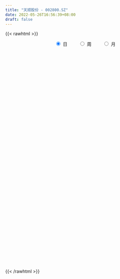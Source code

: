 ```yaml
---
title: "天顺股份 - 002800.SZ"
date: 2022-05-26T16:56:39+08:00
draft: false
---
```

{{< rawhtml >}}
    <div style="text-align: center">
        <label style="padding: 1rem;"><input style="margin-right: .5rem" type="radio" name="period" value="D" checked onclick="period_change(this)">日</label>
        <label style="padding: 1rem;"><input style="margin-right: .5rem" type="radio" name="period" value="W" onclick="period_change(this)">周</label>
        <label style="padding: 1rem;"><input style="margin-right: .5rem" type="radio" name="period" value="M" onclick="period_change(this)">月</label>
    </div>
    <div id="chart" style="height: 700px;"></div> 
    <script type="text/javascript">
        const D_v = [6903.0,2720.0,6524.68,6980.0,6245.68,10566.2,10002.68,11815.8,8031.68,11347.2,5948.26,7460.6,6496.63,7019.4,4958.08,3995.2,5555.08,6362.68,5416.0,8722.8,8580.61,5807.87,4839.8,6988.27,7536.07,7309.08,6003.2,5403.4,13673.16,5787.2,6070.6,4791.8,4452.0,4760.4,5737.0,9025.42,4813.01,6646.8,4602.0,8552.28,6511.0,6857.33,9606.6,5778.6,5507.6,5320.2,5312.47,4217.6,4657.8,7196.2,8411.88,9886.4,5333.93,3892.8,9113.58,5682.5,4082.8,4426.8,4567.2,9764.13,11657.0,8057.77,6374.2,5480.0,9331.8,8858.6,17336.53,9660.33,5882.4,8135.93,10250.8,16182.4,12512.0,10762.4,11292.0,9064.0,12582.8,9122.0,9542.6,11333.4,10152.2,12690.6,9568.17,13126.66,10083.0,8380.85,6972.0,21376.65,12192.0,5936.4,7196.4,9361.4,11065.6,6837.04,8724.64,6604.6,13496.2,7533.0,6391.6,10029.8,6165.6,27542.84,14312.4,34787.6,73570.54,27753.58,24955.8,26003.2,23351.4,24268.6,13356.46,11741.4,14269.6,14596.8,9994.4,10569.2,8904.18,9142.4,12284.14,15944.4,18215.4,17273.6,18525.2,14230.21,11587.8,11640.2,16878.8,9448.8,8768.0,12696.2,10590.8,10363.2,10391.0,11551.88,22363.88,13309.0,10404.0,11169.6,11270.2,9649.0,9806.0,11824.2,14787.8,74551.14,84513.14,73505.6,39049.8,39377.86,26523.6,20181.8,30973.0,24213.0,26087.88,17950.4,24678.0,20841.8,12187.2,20532.2,16468.4,12906.48,17060.85,12231.8,22046.58,20803.8,15707.98,19297.56,13783.43,17487.6,16368.38,21289.2,9992.0,9683.6,12779.6,10144.06,10506.8,8848.4,9836.6,9213.26,12800.2,8111.38,9863.8,11269.46,12993.02,13880.6,11141.2,12080.6,10767.0,13092.4,12249.8,19761.0,53617.66,17634.06,88290.58,53708.43,10066.96,17598.92,148054.95,118273.56,308860.56,284522.76,290294.74,28403.0,18448.0,255601.15,234821.13,155701.24,145690.03,197086.1,127317.78,104254.55,122404.57,82085.28,74927.38,94765.16,81020.78,111877.69,80767.6,95745.6,91122.11,40759.2,213792.67,204798.67,189842.67,114073.7,106588.55,90608.9,139825.98,92015.6,79869.8,67492.0,63035.6,56980.0,82150.04,81995.33,61708.47,87744.13,85882.03,79972.17,84542.29,58446.23,35718.33,29797.0,40248.2,40198.6,30431.2,102157.45,156328.65,97598.45,109967.05,75622.2]
const D_histogram = [0.0,0.0036312251,0.0193272649,0.0321840749,0.0479576281,0.0578201956,0.0542478222,0.0530396836,0.0412325982,0.0079910284,-0.0044138875,-0.0024602695,-0.0184072239,-0.021083455,-0.0286552175,-0.0330895791,-0.032058721,-0.0333269298,-0.0384464153,-0.0430711009,-0.0578940568,-0.0686274454,-0.0773548479,-0.0644076492,-0.0518088552,-0.0284836218,-0.0104420942,-0.0004633179,0.0179797202,0.0196603706,0.0100635921,-0.0010161053,-0.0156330188,-0.0220924676,-0.0090101213,0.0124644979,0.0246433778,0.0245576743,0.0243914081,0.0324240659,0.0368043681,0.0315619941,0.0077276582,-0.010573521,-0.0244231475,-0.035339118,-0.0354672553,-0.0357661765,-0.0418185433,-0.0510644702,-0.0546910428,-0.0780932856,-0.0844059887,-0.0769312922,-0.055287825,-0.0302394574,-0.0157882987,-0.0087008341,-0.0091332025,0.0285224601,0.036957851,0.0431447028,0.0487759067,0.0466325309,0.0606821027,0.0508211066,0.0659414793,0.0587625163,0.0544417556,0.0654165878,0.0775958652,0.0954583407,0.1048799824,0.1018963661,0.0846797715,0.0688243915,0.070450911,0.0604527272,0.0492983317,0.0532078555,0.0445349311,0.0468358394,0.0430240349,0.0322917779,0.0323889811,0.0117533681,0.0040666812,0.0048898103,-0.0158109863,-0.0342032934,-0.0341521567,-0.062670996,-0.1100118047,-0.1294031915,-0.1529393167,-0.1398384797,-0.0964842322,-0.0553658265,-0.0438433501,-0.0207426496,-0.0004831157,0.0201255761,0.0213197789,0.1059606576,0.1348411603,0.1301417287,0.1145556039,0.1054653983,0.0560104911,-0.0201084403,-0.0795476287,-0.1003461828,-0.0917774723,-0.0816345285,-0.0753177704,-0.0626241889,-0.0553908964,-0.0352403486,-0.0035022842,0.0312901252,0.0539763907,0.0722297215,0.0936030219,0.0862419694,0.0948834587,0.0822532928,0.0791012701,0.0691113777,0.0641362818,0.0432736872,0.030040731,0.0030698097,-0.031743115,-0.0325597105,0.002088838,0.0169400284,0.017927308,-0.0083747804,-0.0293236002,-0.0380939691,-0.0380463631,-0.0253676586,-0.01048426,0.0899021745,0.1088630699,0.1719106047,0.1823127195,0.1562041747,0.1324748003,0.0996914604,0.0371975446,-0.0260490682,-0.0391675227,-0.062209315,-0.0556596483,-0.0697078881,-0.0849221835,-0.0641383348,-0.0549200715,-0.0443744827,-0.0628047562,-0.0529767073,-0.0315749371,-0.0033307564,0.0092219769,-0.0193719174,-0.0160530849,-0.0573252044,-0.0534142535,-0.1048678455,-0.1236307227,-0.1563762245,-0.2060236043,-0.2134148089,-0.2323755617,-0.204733814,-0.1609902743,-0.104613386,-0.0711148663,-0.0439773777,-0.0425708713,-0.0311035077,-0.0266239734,0.0052104136,0.0257061868,0.0551928938,0.0886434063,0.0926284859,0.1019758918,0.076309448,0.148569409,0.2870156101,0.4692451452,0.6791439506,0.9059595262,1.1428250026,1.3856460159,1.2768026264,1.063295726,0.9065521248,0.7717537268,0.4658408909,0.0842441436,-0.2126588022,-0.4238358859,-0.5922197596,-0.666807208,-0.6484571397,-0.6785532875,-0.6637763749,-0.7056513164,-0.694353574,-0.6519287807,-0.5728633092,-0.5221726663,-0.442232542,-0.3847944869,-0.3467851493,-0.2819503462,-0.1073314907,-0.0572443454,0.0233362921,-0.0267519719,-0.1783904717,-0.3368215386,-0.4074741893,-0.3852913993,-0.4353938893,-0.44294527,-0.5034694552,-0.503530952,-0.4607156746,-0.443912757,-0.3520236929,-0.2489955622,-0.1463717805,-0.0254349986,0.0573022712,0.1020563494,0.1459516748,0.1707206156,0.1805376202,0.1972877048,0.2151410539,0.2214106531,0.3210565652,0.3418091975,0.3029498147,0.3161417409,0.2846033056]
const D_fast = [0.0,0.0045390313,0.0250668874,0.0459697162,0.0737326764,0.0980502927,0.1080398749,0.1200916572,0.1185927213,0.0873489087,0.0738405208,0.0751790715,0.0546303112,0.0466832162,0.0319476493,0.019240893,0.0122570708,0.0026571296,-0.0120739598,-0.0274664206,-0.0567628907,-0.0846531407,-0.1127192551,-0.1158739687,-0.1162273885,-0.1000230606,-0.0845920565,-0.0747291096,-0.0517911415,-0.0451953984,-0.052276279,-0.0636100027,-0.0821351709,-0.0941177365,-0.0832879206,-0.0586971769,-0.0403574526,-0.0343037375,-0.0283721517,-0.0122334774,0.0013479168,0.0039960414,-0.01790638,-0.0388509394,-0.0588063528,-0.0785571028,-0.0875520539,-0.0967925193,-0.1132995219,-0.1353115664,-0.1526108996,-0.1955364639,-0.2229506642,-0.2347087907,-0.2268872798,-0.2093987765,-0.1988946925,-0.1939824364,-0.1966981054,-0.1519118278,-0.1342369741,-0.1172639466,-0.0994387661,-0.0899240091,-0.0607039117,-0.0578596312,-0.0262538886,-0.0187422225,-0.0094525444,0.0178764348,0.0494546785,0.0911817391,0.1268233765,0.1493138517,0.1532672,0.1546179179,0.1738571651,0.1789721631,0.1801423506,0.1973538382,0.1998146466,0.2138245147,0.220768719,0.2181094064,0.2263038549,0.208606584,0.2019365673,0.203982149,0.1793286058,0.1523854754,0.1438985729,0.0997119846,0.0248682248,-0.02687396,-0.0886449143,-0.1105036972,-0.0912705077,-0.0639935587,-0.0634319198,-0.0455168817,-0.0253781268,0.0002619591,0.0067861065,0.1179171497,0.1805079424,0.2083439431,0.2213967192,0.2386728632,0.2032205788,0.1220745373,0.0427484418,-0.0031366581,-0.0175123157,-0.027778004,-0.0402906885,-0.0432531542,-0.0498675858,-0.0385271252,-0.0076646318,0.0349503089,0.0711306721,0.1074414333,0.1522154891,0.166414929,0.198777283,0.2067104403,0.2233337351,0.2306216871,0.2416806616,0.2316364888,0.2259137153,0.1997102465,0.1569615431,0.1480050199,0.1831757779,0.2022619754,0.2077310821,0.1793352986,0.1510555787,0.1327617176,0.1232977327,0.1296345225,0.1418968562,0.2647588343,0.3109354972,0.4169606832,0.4729409778,0.4858834767,0.4952728024,0.4874123275,0.4342177979,0.3644589181,0.3415485829,0.3029544619,0.2955892165,0.2641140046,0.2276691634,0.2324184284,0.2279066738,0.2273586419,0.1932271794,0.1898110515,0.2033190874,0.230730579,0.2455888065,0.2121519328,0.2114574941,0.1558540735,0.1464114611,0.0687409076,0.0190703497,-0.0527692082,-0.153922489,-0.2146673958,-0.2917220391,-0.3152637449,-0.3117677738,-0.281544232,-0.2658244288,-0.2496812847,-0.2589174961,-0.2552260094,-0.2574024685,-0.224265478,-0.1973431581,-0.1540582276,-0.0984468636,-0.0713046625,-0.0364632837,-0.0430523655,0.0663499478,0.2765500514,0.5760908728,0.9557756659,1.4090811229,1.93165285,2.5208853673,2.7312426344,2.7835596656,2.8534540955,2.9115941292,2.722141516,2.3616058046,2.0115381583,1.6944021031,1.3779632895,1.1366740391,0.9929098225,0.7931753528,0.6420081717,0.423720401,0.26142975,0.1408723481,0.0767219923,-0.0031305314,-0.0337485426,-0.0725091092,-0.121196059,-0.1268488423,0.0209371404,0.0567131994,0.1431279099,0.0863516529,-0.1098844648,-0.3525209164,-0.5250421144,-0.5991821743,-0.7581331365,-0.8764208348,-1.0628123837,-1.1887566185,-1.2611202599,-1.3552955314,-1.3514123906,-1.3106331504,-1.2446023138,-1.1300242815,-1.0329614439,-0.9626932784,-0.8823100344,-0.8148609397,-0.75990953,-0.6938375192,-0.6221989066,-0.5605766441,-0.3806665908,-0.274461659,-0.2375835882,-0.1453562268,-0.1057438357]
const D_slow = [0.0,0.0009078063,0.0057396225,0.0137856412,0.0257750483,0.0402300972,0.0537920527,0.0670519736,0.0773601232,0.0793578803,0.0782544084,0.077639341,0.073037535,0.0677666713,0.0606028669,0.0523304721,0.0443157918,0.0359840594,0.0263724555,0.0156046803,0.0011311661,-0.0160256952,-0.0353644072,-0.0514663195,-0.0644185333,-0.0715394388,-0.0741499623,-0.0742657918,-0.0697708617,-0.0648557691,-0.062339871,-0.0625938974,-0.0665021521,-0.072025269,-0.0742777993,-0.0711616748,-0.0650008304,-0.0588614118,-0.0527635598,-0.0446575433,-0.0354564513,-0.0275659527,-0.0256340382,-0.0282774184,-0.0343832053,-0.0432179848,-0.0520847986,-0.0610263428,-0.0714809786,-0.0842470962,-0.0979198568,-0.1174431782,-0.1385446754,-0.1577774985,-0.1715994547,-0.1791593191,-0.1831063938,-0.1852816023,-0.1875649029,-0.1804342879,-0.1711948252,-0.1604086494,-0.1482146728,-0.13655654,-0.1213860144,-0.1086807377,-0.0921953679,-0.0775047388,-0.0638942999,-0.047540153,-0.0281411867,-0.0042766015,0.0219433941,0.0474174856,0.0685874285,0.0857935264,0.1034062541,0.1185194359,0.1308440188,0.1441459827,0.1552797155,0.1669886753,0.1777446841,0.1858176285,0.1939148738,0.1968532158,0.1978698861,0.1990923387,0.1951395921,0.1865887688,0.1780507296,0.1623829806,0.1348800295,0.1025292316,0.0642944024,0.0293347825,0.0052137244,-0.0086277322,-0.0195885697,-0.0247742321,-0.024895011,-0.019863617,-0.0145336723,0.0119564921,0.0456667821,0.0782022143,0.1068411153,0.1332074649,0.1472100877,0.1421829776,0.1222960704,0.0972095247,0.0742651566,0.0538565245,0.0350270819,0.0193710347,0.0055233106,-0.0032867766,-0.0041623476,0.0036601837,0.0171542814,0.0352117117,0.0586124672,0.0801729596,0.1038938242,0.1244571474,0.144232465,0.1615103094,0.1775443798,0.1883628016,0.1958729844,0.1966404368,0.1887046581,0.1805647304,0.1810869399,0.185321947,0.189803774,0.1877100789,0.1803791789,0.1708556866,0.1613440958,0.1550021812,0.1523811162,0.1748566598,0.2020724273,0.2450500785,0.2906282583,0.329679302,0.3627980021,0.3877208672,0.3970202533,0.3905079863,0.3807161056,0.3651637769,0.3512488648,0.3338218928,0.3125913469,0.2965567632,0.2828267453,0.2717331246,0.2560319356,0.2427877588,0.2348940245,0.2340613354,0.2363668296,0.2315238502,0.227510579,0.2131792779,0.1998257145,0.1736087532,0.1427010725,0.1036070164,0.0521011153,-0.001252587,-0.0593464774,-0.1105299309,-0.1507774995,-0.176930846,-0.1947095625,-0.205703907,-0.2163466248,-0.2241225017,-0.2307784951,-0.2294758917,-0.223049345,-0.2092511215,-0.1870902699,-0.1639331484,-0.1384391755,-0.1193618135,-0.0822194612,-0.0104655587,0.1068457276,0.2766317152,0.5031215968,0.7888278474,1.1352393514,1.454440008,1.7202639395,1.9469019707,2.1398404024,2.2563006251,2.277361661,2.2241969605,2.118237989,1.9701830491,1.8034812471,1.6413669622,1.4717286403,1.3057845466,1.1293717175,0.955783324,0.7928011288,0.6495853015,0.5190421349,0.4084839994,0.3122853777,0.2255890904,0.1551015038,0.1282686311,0.1139575448,0.1197916178,0.1131036248,0.0685060069,-0.0156993778,-0.1175679251,-0.2138907749,-0.3227392472,-0.4334755648,-0.5593429285,-0.6852256665,-0.8004045852,-0.9113827745,-0.9993886977,-1.0616375882,-1.0982305333,-1.104589283,-1.0902637152,-1.0647496278,-1.0282617091,-0.9855815552,-0.9404471502,-0.891125224,-0.8373399605,-0.7819872972,-0.7017231559,-0.6162708565,-0.5405334029,-0.4614979677,-0.3903471413]
const D_data = [['2021-05-17', 13.6261, 13.2349, 13.178, 13.6759],['2021-05-18', 13.2349, 13.2918, 13.1283, 13.3203],['2021-05-19', 13.2918, 13.5052, 13.2563, 13.6545],['2021-05-20', 13.5336, 13.5692, 13.4981, 13.8608],['2021-05-21', 13.5692, 13.7185, 13.3772, 13.7185],['2021-05-24', 13.747, 13.7612, 13.6901, 13.9817],['2021-05-25', 13.7612, 13.6616, 13.4696, 13.8181],['2021-05-26', 13.69, 13.73, 13.5, 13.81],['2021-05-27', 13.67, 13.61, 13.5, 13.68],['2021-05-28', 13.64, 13.25, 13.18, 13.69],['2021-05-31', 13.26, 13.4, 13.1, 13.41],['2021-06-01', 13.4, 13.56, 13.35, 13.56],['2021-06-02', 13.6, 13.3, 13.28, 13.65],['2021-06-03', 13.26, 13.41, 13.26, 13.52],['2021-06-04', 13.5, 13.31, 13.3, 13.55],['2021-06-07', 13.33, 13.3, 13.28, 13.47],['2021-06-08', 13.36, 13.34, 13.22, 13.39],['2021-06-09', 13.34, 13.29, 13.11, 13.37],['2021-06-10', 13.3, 13.2, 13.18, 13.33],['2021-06-11', 13.21, 13.15, 13.13, 13.3],['2021-06-15', 13.26, 12.93, 12.86, 13.26],['2021-06-16', 13.08, 12.86, 12.8, 13.08],['2021-06-17', 12.85, 12.77, 12.7, 12.94],['2021-06-18', 12.76, 12.99, 12.7, 13.02],['2021-06-21', 12.98, 13.0, 12.82, 13.1],['2021-06-22', 12.99, 13.19, 12.99, 13.27],['2021-06-23', 13.19, 13.21, 13.05, 13.36],['2021-06-24', 13.23, 13.17, 13.1, 13.24],['2021-06-25', 13.17, 13.35, 13.17, 14.06],['2021-06-28', 13.35, 13.2, 13.12, 13.36],['2021-06-29', 13.12, 13.04, 13.0, 13.33],['2021-06-30', 12.99, 12.96, 12.92, 13.1],['2021-07-01', 12.97, 12.83, 12.82, 12.97],['2021-07-02', 12.83, 12.85, 12.75, 12.95],['2021-07-05', 12.9, 13.09, 12.85, 13.1],['2021-07-06', 13.09, 13.28, 13.05, 13.8],['2021-07-07', 13.24, 13.26, 13.1, 13.36],['2021-07-08', 13.16, 13.15, 12.95, 13.25],['2021-07-09', 13.09, 13.16, 13.07, 13.26],['2021-07-12', 13.28, 13.3, 13.12, 13.3],['2021-07-13', 13.3, 13.31, 13.16, 13.5],['2021-07-14', 13.33, 13.21, 13.18, 13.38],['2021-07-15', 13.3, 12.91, 12.85, 13.33],['2021-07-16', 12.88, 12.86, 12.83, 12.98],['2021-07-19', 12.78, 12.81, 12.58, 12.86],['2021-07-20', 12.81, 12.75, 12.6, 12.81],['2021-07-21', 12.63, 12.82, 12.63, 12.85],['2021-07-22', 12.82, 12.78, 12.75, 12.92],['2021-07-23', 12.86, 12.65, 12.63, 12.86],['2021-07-26', 12.6, 12.52, 12.42, 12.75],['2021-07-27', 12.51, 12.5, 12.31, 12.65],['2021-07-28', 12.43, 12.11, 11.91, 12.47],['2021-07-29', 12.11, 12.16, 11.95, 12.33],['2021-07-30', 12.17, 12.25, 12.03, 12.26],['2021-08-02', 12.12, 12.43, 12.12, 12.5],['2021-08-03', 12.49, 12.54, 12.33, 12.62],['2021-08-04', 12.62, 12.47, 12.42, 12.62],['2021-08-05', 12.41, 12.4, 12.33, 12.48],['2021-08-06', 12.39, 12.29, 12.22, 12.4],['2021-08-09', 12.29, 12.85, 12.24, 12.85],['2021-08-10', 12.7, 12.61, 12.58, 12.81],['2021-08-11', 12.6, 12.63, 12.52, 12.84],['2021-08-12', 12.63, 12.67, 12.57, 12.73],['2021-08-13', 12.62, 12.6, 12.46, 12.7],['2021-08-16', 12.79, 12.86, 12.62, 12.92],['2021-08-17', 12.9, 12.6, 12.59, 12.94],['2021-08-18', 12.5, 12.96, 12.4, 13.4],['2021-08-19', 12.85, 12.74, 12.71, 13.05],['2021-08-20', 12.75, 12.78, 12.58, 12.82],['2021-08-23', 12.78, 13.03, 12.78, 13.05],['2021-08-24', 12.97, 13.16, 12.97, 13.22],['2021-08-25', 13.16, 13.38, 13.01, 13.59],['2021-08-26', 13.38, 13.43, 13.18, 13.52],['2021-08-27', 13.43, 13.38, 13.31, 13.56],['2021-08-30', 13.38, 13.23, 13.08, 13.38],['2021-08-31', 13.25, 13.23, 13.09, 13.47],['2021-09-01', 13.23, 13.48, 13.11, 13.53],['2021-09-02', 13.58, 13.38, 13.34, 13.63],['2021-09-03', 13.25, 13.37, 13.24, 13.54],['2021-09-06', 13.3, 13.6, 13.3, 13.6],['2021-09-07', 13.61, 13.49, 13.45, 13.65],['2021-09-08', 13.43, 13.67, 13.43, 13.67],['2021-09-09', 13.67, 13.65, 13.58, 13.78],['2021-09-10', 13.69, 13.58, 13.53, 13.91],['2021-09-13', 13.51, 13.74, 13.4, 13.81],['2021-09-14', 13.74, 13.47, 13.39, 13.8],['2021-09-15', 13.48, 13.59, 13.44, 13.65],['2021-09-16', 13.6, 13.71, 13.5, 14.1],['2021-09-17', 13.72, 13.41, 13.2, 13.74],['2021-09-22', 13.26, 13.34, 13.13, 13.37],['2021-09-23', 13.31, 13.52, 13.31, 13.84],['2021-09-24', 13.52, 13.07, 13.07, 13.66],['2021-09-27', 13.07, 12.58, 12.25, 13.16],['2021-09-28', 12.57, 12.67, 12.35, 12.74],['2021-09-29', 12.67, 12.4, 12.34, 12.82],['2021-09-30', 12.4, 12.72, 12.38, 12.73],['2021-10-08', 12.81, 13.16, 12.75, 13.36],['2021-10-11', 13.28, 13.3, 13.08, 13.4],['2021-10-12', 13.23, 13.03, 12.92, 13.31],['2021-10-13', 13.02, 13.24, 12.73, 13.4],['2021-10-14', 13.24, 13.31, 13.13, 13.45],['2021-10-15', 13.77, 13.43, 13.25, 14.2],['2021-10-18', 13.43, 13.26, 13.08, 13.49],['2021-10-19', 13.26, 14.59, 13.18, 14.59],['2021-10-20', 14.78, 14.3, 14.16, 14.92],['2021-10-21', 14.28, 14.06, 13.96, 14.32],['2021-10-22', 13.93, 13.98, 13.73, 14.07],['2021-10-25', 14.01, 14.1, 13.73, 14.18],['2021-10-26', 14.0, 13.52, 13.49, 14.0],['2021-10-27', 13.61, 12.88, 12.85, 13.65],['2021-10-28', 12.88, 12.7, 12.51, 13.09],['2021-10-29', 12.71, 12.91, 12.66, 13.01],['2021-11-01', 12.88, 13.18, 12.85, 13.31],['2021-11-02', 13.18, 13.19, 12.91, 13.48],['2021-11-03', 13.18, 13.13, 12.99, 13.26],['2021-11-04', 13.18, 13.21, 13.1, 13.32],['2021-11-05', 13.19, 13.15, 13.11, 13.34],['2021-11-08', 13.14, 13.35, 13.13, 13.4],['2021-11-09', 13.35, 13.62, 13.28, 13.63],['2021-11-10', 13.62, 13.85, 13.47, 13.94],['2021-11-11', 13.85, 13.89, 13.63, 14.05],['2021-11-12', 13.98, 14.0, 13.83, 14.11],['2021-11-15', 14.0, 14.22, 13.91, 14.35],['2021-11-16', 14.22, 13.98, 13.98, 14.31],['2021-11-17', 14.11, 14.27, 14.0, 14.29],['2021-11-18', 14.35, 14.08, 14.0, 14.35],['2021-11-19', 14.08, 14.24, 13.99, 14.34],['2021-11-22', 14.24, 14.2, 14.05, 14.38],['2021-11-23', 14.27, 14.3, 14.08, 14.33],['2021-11-24', 14.3, 14.1, 13.92, 14.36],['2021-11-25', 14.12, 14.16, 14.06, 14.35],['2021-11-26', 14.26, 13.92, 13.85, 14.26],['2021-11-29', 13.96, 13.67, 13.53, 13.96],['2021-11-30', 13.67, 14.0, 13.67, 14.04],['2021-12-01', 14.03, 14.55, 13.89, 14.66],['2021-12-02', 14.62, 14.47, 14.35, 14.66],['2021-12-03', 14.4, 14.38, 14.37, 14.65],['2021-12-06', 14.32, 14.0, 13.95, 14.51],['2021-12-07', 14.0, 13.95, 13.75, 14.17],['2021-12-08', 13.99, 14.02, 13.86, 14.1],['2021-12-09', 14.01, 14.1, 13.95, 14.15],['2021-12-10', 14.1, 14.29, 13.91, 14.32],['2021-12-13', 14.33, 14.4, 14.13, 14.51],['2021-12-14', 14.4, 15.84, 14.31, 15.84],['2021-12-15', 15.81, 15.25, 15.06, 15.83],['2021-12-16', 15.32, 16.17, 15.26, 16.28],['2021-12-17', 15.9, 15.89, 15.61, 16.19],['2021-12-20', 15.74, 15.57, 15.52, 16.25],['2021-12-21', 15.53, 15.63, 15.53, 15.89],['2021-12-22', 15.95, 15.51, 15.51, 16.0],['2021-12-23', 15.4, 14.99, 14.94, 15.51],['2021-12-24', 15.07, 14.7, 14.63, 15.16],['2021-12-27', 14.6, 15.15, 14.6, 15.32],['2021-12-28', 15.19, 14.94, 14.89, 15.8],['2021-12-29', 14.94, 15.27, 14.57, 15.37],['2021-12-30', 15.11, 14.99, 14.95, 15.39],['2021-12-31', 14.99, 14.88, 14.77, 15.11],['2022-01-04', 15.0, 15.33, 14.91, 15.38],['2022-01-05', 15.29, 15.26, 14.95, 15.48],['2022-01-06', 15.16, 15.33, 15.09, 15.46],['2022-01-07', 15.33, 14.94, 14.91, 15.58],['2022-01-10', 14.93, 15.26, 14.71, 15.38],['2022-01-11', 15.37, 15.49, 15.22, 15.8],['2022-01-12', 15.53, 15.73, 15.47, 16.2],['2022-01-13', 15.73, 15.68, 15.62, 16.02],['2022-01-14', 15.69, 15.15, 15.14, 15.83],['2022-01-17', 15.3, 15.5, 15.14, 15.62],['2022-01-18', 15.5, 14.84, 14.83, 15.58],['2022-01-19', 14.96, 15.29, 14.9, 15.38],['2022-01-20', 15.3, 14.43, 14.38, 15.47],['2022-01-21', 14.36, 14.58, 14.31, 14.72],['2022-01-24', 14.62, 14.17, 14.06, 14.62],['2022-01-25', 14.17, 13.6, 13.6, 14.3],['2022-01-26', 13.84, 13.81, 13.61, 14.09],['2022-01-27', 13.71, 13.41, 13.4, 13.8],['2022-01-28', 13.5, 13.83, 13.5, 13.98],['2022-02-07', 13.96, 14.06, 13.71, 14.3],['2022-02-08', 14.1, 14.36, 13.94, 14.39],['2022-02-09', 14.36, 14.22, 14.16, 14.51],['2022-02-10', 14.2, 14.23, 14.09, 14.29],['2022-02-11', 14.23, 13.92, 13.85, 14.25],['2022-02-14', 13.96, 14.02, 13.8, 14.16],['2022-02-15', 14.06, 13.92, 13.72, 14.06],['2022-02-16', 13.98, 14.32, 13.95, 14.35],['2022-02-17', 14.38, 14.3, 14.21, 14.48],['2022-02-18', 14.26, 14.55, 14.18, 14.62],['2022-02-21', 14.6, 14.8, 14.51, 14.86],['2022-02-22', 14.8, 14.58, 14.46, 14.82],['2022-02-23', 14.63, 14.74, 14.42, 14.78],['2022-02-24', 14.72, 14.31, 14.08, 14.72],['2022-02-25', 14.31, 15.74, 14.3, 15.74],['2022-02-28', 17.31, 17.31, 17.31, 17.31],['2022-03-01', 18.69, 19.04, 18.5, 19.04],['2022-03-02', 20.88, 20.94, 20.0, 20.94],['2022-03-03', 23.03, 23.03, 23.03, 23.03],['2022-03-04', 25.33, 25.33, 25.33, 25.33],['2022-03-07', 27.86, 27.86, 27.0, 27.86],['2022-03-08', 27.41, 25.07, 25.07, 27.86],['2022-03-09', 22.56, 24.05, 22.56, 25.7],['2022-03-10', 23.41, 24.81, 22.55, 25.18],['2022-03-11', 23.6, 25.26, 23.2, 25.95],['2022-03-14', 22.73, 22.73, 22.73, 22.73],['2022-03-15', 20.46, 20.46, 20.46, 20.46],['2022-03-16', 19.71, 19.95, 18.51, 21.2],['2022-03-17', 19.06, 19.7, 18.6, 19.95],['2022-03-18', 19.5, 19.09, 18.95, 19.85],['2022-03-21', 19.09, 19.37, 18.87, 19.6],['2022-03-22', 19.44, 20.1, 19.02, 20.32],['2022-03-23', 19.57, 19.15, 19.0, 19.9],['2022-03-24', 18.88, 19.33, 18.6, 19.57],['2022-03-25', 19.0, 18.17, 18.08, 19.29],['2022-03-28', 17.7, 18.34, 17.4, 18.51],['2022-03-29', 18.3, 18.46, 18.03, 18.95],['2022-03-30', 18.5, 18.86, 17.71, 19.2],['2022-03-31', 18.88, 18.5, 18.01, 18.88],['2022-04-01', 18.54, 18.9, 18.35, 19.17],['2022-04-06', 18.47, 18.71, 17.85, 18.71],['2022-04-07', 18.55, 18.47, 18.4, 19.6],['2022-04-08', 18.39, 18.86, 17.71, 19.08],['2022-04-11', 20.75, 20.75, 20.75, 20.75],['2022-04-12', 20.7, 19.75, 18.68, 21.2],['2022-04-13', 19.45, 20.49, 19.45, 21.73],['2022-04-14', 19.87, 18.95, 18.6, 20.2],['2022-04-15', 18.23, 17.06, 17.06, 18.43],['2022-04-18', 16.2, 15.93, 15.72, 16.78],['2022-04-19', 15.94, 16.1, 15.73, 16.36],['2022-04-20', 16.01, 16.79, 15.9, 17.57],['2022-04-21', 16.1, 15.44, 15.3, 16.45],['2022-04-22', 15.45, 15.41, 14.86, 15.88],['2022-04-25', 15.1, 14.11, 14.06, 15.1],['2022-04-26', 14.35, 14.21, 13.85, 14.62],['2022-04-27', 13.91, 14.37, 13.45, 14.39],['2022-04-28', 14.7, 13.72, 13.62, 15.18],['2022-04-29', 13.95, 14.5, 13.95, 14.59],['2022-05-05', 14.35, 14.78, 14.22, 14.93],['2022-05-06', 14.37, 15.02, 14.21, 15.28],['2022-05-09', 15.16, 15.63, 14.72, 15.64],['2022-05-10', 15.34, 15.56, 14.98, 15.8],['2022-05-11', 15.81, 15.34, 15.32, 15.81],['2022-05-12', 15.1, 15.52, 15.02, 15.83],['2022-05-13', 15.8, 15.45, 15.26, 15.88],['2022-05-16', 15.46, 15.36, 15.3, 15.6],['2022-05-17', 15.5, 15.54, 14.96, 15.56],['2022-05-18', 15.47, 15.69, 15.36, 15.83],['2022-05-19', 15.47, 15.67, 15.22, 15.7],['2022-05-20', 15.68, 17.24, 15.6, 17.24],['2022-05-23', 17.27, 16.75, 16.55, 17.44],['2022-05-24', 16.76, 16.13, 16.01, 16.8],['2022-05-25', 16.14, 16.89, 16.14, 17.22],['2022-05-26', 16.84, 16.46, 16.3, 17.22]]
const W_v = [63775.96,47557.44,37273.62,32727.67,26182.19,33576.51,48844.38,53044.08,66277.76,36753.96,81812.13,29804.22,119064.04,251341.23,128530.51,86353.33,76772.2,67356.36,36126.34,28473.9,32010.72,22158.06,28320.65,50277.53,28485.33,31093.6,36388.96,30038.47,23211.4,23039.21,8501.0,4803.0,21181.56,25118.88,28100.71,30764.26,43470.32,50440.27,48021.83,45191.11,29875.56,17126.5,44788.55,44488.16,62913.62,111247.27,145645.59,98067.85,46030.47,53077.86,53911.59,29398.11,25564.2,36724.37,56835.55,46322.46,29339.0,31480.69,196749.82,112083.92,176187.61,78447.63,76470.0,53933.71,30384.19,53572.76,50250.62,153715.55,100243.8,68672.58,47280.9,45163.08,34016.64,29534.48,36271.02,17106.68,56877.36,50891.75,22932.07,25193.61,58935.99,62366.16,76932.05,106565.16,88667.53,110840.45,74648.12,110422.57,167597.7,113998.76,93409.04,27416.31,88592.96,78582.04,53085.41,48486.33,63803.22,48022.52,67669.96,127113.5,91359.64,126558.07,85383.21,102773.9,84345.44,134116.98,200884.15,359639.61,145148.06,169455.42,125644.93,134446.26,282338.56,48506.96,296287.25,527069.4399999999,477731.02,269056.98,292869.37,359951.31,354739.75,186063.77,143654.09,284972.27,321918.99,164883.02,110056.74,207765.01,226678.83,110214.54,165192.04,139806.52,184434.9,179982.17,281356.62,143137.9,91186.14,64271.71,101938.85,56051.21,46232.34,50923.13,50289.43,39643.07,36019.3,47837.37,74748.33,90654.4,60090.97,94576.76,23848.63,39997.87,119563.74,114100.0,131490.95,55800.37,96140.44,55586.88,233528.76,90974.32,127892.41,78612.22,110774.2,138512.46,40615.86,9761.0,67169.78,84958.05,55567.56,38164.59,35871.46,32486.36,27979.0,25871.59,31947.86,38478.1,25067.06,58200.4,36555.82,30847.0,23437.0,18119.23,31175.65,17703.58,15225.0,32515.01,24534.01,21092.0,56585.13,43770.32,127541.44,40595.0,27369.4,29269.2,23495.98,14177.68,27455.66,29373.36,51763.56,31882.97,30051.76,26216.55,39924.91,25862.0,30824.23,37305.81,25015.67,34721.21,27872.88,41333.1,51069.66,57843.53,51603.4,56871.03,59004.5,22494.2,33231.88,13496.2,57662.84,175379.92,98721.06,58334.18,72859.94,72862.21,51867.0,68019.76,53719.0,286407.48,141269.26,101745.28,66967.93,90087.72,78920.61,51962.46,49825.24,61364.88,109487.86,187298.95,1150006.5700000001,692974.52,696753.03,444676.29,267635.31,763266.91,508908.83,351652.97,149452.6,344561.05,242832.45,439516.35]
const W_histogram = [0.0,-0.2228895726,-0.3441205305,-0.3947879517,-0.4697792222,-0.408374094,-0.2619668785,-0.1377340791,-0.0106622706,0.0427373742,0.0646011233,0.067211451,0.3089056764,0.5993679907,0.5736375375,0.4505266895,0.2965422557,-0.0466249389,-0.3373271509,-0.4284575149,-0.5605754253,-0.638653194,-0.6084964766,-0.5462217519,-0.460443084,-0.4380464831,-0.3498510076,-0.3402860834,-0.4620558802,-0.6483560178,-0.6902299094,-0.6369121267,-0.5153752818,-0.3108447732,-0.1655236079,-0.1414674743,0.0444938279,0.2181764237,0.2598614802,0.1800423975,0.1286088605,0.1445950103,0.2048171429,0.2896012561,0.4017597485,0.3929376123,0.4985795186,0.3899483042,0.135177059,-0.0276556037,-0.1755478287,-0.2334450921,-0.2688992865,-0.22265094,-0.1574361259,-0.1761523113,-0.1926959616,-0.109281442,-0.0144042575,0.1505931819,0.1061965149,0.1086692441,0.1238488495,0.008349506,-0.0857312063,-0.0838809529,-0.0199964188,0.0939468717,0.1946158954,0.1916440602,0.1614473178,0.1633604974,0.1279122296,0.1212972378,0.0943617868,0.1052114692,0.1592934194,0.1549240771,0.1418424051,0.0910899533,0.1626156827,0.1976112523,0.257656387,0.3160931705,0.406388562,0.4924408415,0.4778879949,0.5560686362,0.5879046297,0.641986297,0.4645267577,0.3185174997,0.184215416,0.0634185299,-0.0499626542,-0.0802371765,-0.1581222214,-0.1857112332,-0.1178562162,-0.0410304898,-0.0005576207,-0.0080923964,0.0171990158,0.0567224512,0.0363777269,0.0841278333,0.1464960552,0.2420499561,0.2156033372,0.2245566637,0.2583416752,0.2423683196,0.2996746629,0.2746584914,0.7499801476,0.7748578707,0.6674408312,0.481666849,0.3627687083,0.3623114678,0.2219400452,0.03606162,-0.0726514116,-0.0673433962,-0.0115368122,-0.0741797057,-0.1070604113,-0.0975764028,-0.068157259,-0.2033710973,-0.4482683103,-0.5700403356,-0.5349389168,-0.573349513,-0.401306345,-0.4728125817,-0.5318028761,-0.5414957031,-0.5910188794,-0.5954359454,-0.6044159544,-0.5827029791,-0.5787042483,-0.4931973325,-0.4365166521,-0.3985143849,-0.2582591294,-0.1748217427,-0.1305382069,-0.0724547672,-0.0263045257,0.0295223414,0.1578668875,0.2533174629,0.28580434,0.2959878106,0.3331988723,0.3310780463,0.4380039026,0.4519167423,0.3826184331,0.2748193302,0.2668247668,0.1859415393,0.0668269499,0.0147126663,0.0227223711,0.0220983466,-0.0361384902,-0.0570108543,-0.0845487336,-0.0647099673,-0.0705309254,-0.0574755559,-0.0630918852,-0.1444225159,-0.2155204533,-0.2410335163,-0.2991782046,-0.3472679433,-0.3580588944,-0.3799426835,-0.369094531,-0.3342799488,-0.2473885287,-0.1631628263,-0.0751169545,-0.0286049667,0.0553037419,0.1413432632,0.1834892719,0.2104677285,0.2292300048,0.2281709435,0.2246642916,0.2147514887,0.2108474641,0.212692862,0.1767745087,0.1523941977,0.1221365411,0.0895028604,0.0900718356,0.0563332827,0.0544239793,0.0335119035,0.007452713,-0.0326088658,-0.0511926819,-0.0379930103,-0.0137737156,0.0429176619,0.0779634631,0.1114672692,0.117743489,0.0955076114,0.0557106871,0.0572820379,0.0737202892,0.1163160278,0.0694241105,0.052344124,0.0936545114,0.1302550626,0.125950149,0.1457228651,0.1441186076,0.2367231515,0.2049306417,0.1837982055,0.1623780613,0.1511030238,0.0966556265,0.0062953758,-0.0482450328,-0.0429036613,0.0355261241,0.6916422974,1.0573913877,0.830273086,0.5766132801,0.4235999667,0.2915860646,0.0666709016,-0.1952618543,-0.41899546,-0.5148438583,-0.5300819113,-0.4059959708,-0.3641752896]
const W_fast = [0.0,-0.2786119658,-0.4858730562,-0.6352374655,-0.8276735415,-0.8683619367,-0.7874464408,-0.6976471613,-0.5732409204,-0.5091569321,-0.4711429021,-0.4517297117,-0.1328090672,0.3074952448,0.4251741759,0.4146950003,0.3348461305,-0.0199772989,-0.3950112986,-0.5932560414,-0.865517808,-1.1032588753,-1.225226277,-1.2995069902,-1.3288390933,-1.4159541132,-1.4152213896,-1.4907279863,-1.7280117531,-2.0764008952,-2.2908322641,-2.3967425131,-2.4040494886,-2.2772301733,-2.17328991,-2.184600645,-1.9875158858,-1.759289184,-1.6526387575,-1.6874472408,-1.7067285627,-1.6545936603,-1.543167242,-1.3859828147,-1.1733843852,-1.0839721184,-0.8536853324,-0.8648294707,-1.0858064512,-1.2555530148,-1.447332197,-1.5635907335,-1.6662697494,-1.675684138,-1.6498283554,-1.7125826185,-1.7773002592,-1.7212061001,-1.62992998,-1.4272842451,-1.4451317834,-1.4154917432,-1.3693499254,-1.4827618924,-1.5982754063,-1.6173953911,-1.5585099617,-1.4210799533,-1.2717569558,-1.2268177759,-1.2166526888,-1.1738993848,-1.1773695953,-1.1536602776,-1.1570052819,-1.1198527322,-1.0259474271,-0.9915857502,-0.9692068209,-0.9971867844,-0.8850071343,-0.8006087516,-0.6761495202,-0.538689444,-0.3467969121,-0.1376344222,-0.0327152701,0.1844825302,0.3632946811,0.5778729227,0.5165450729,0.4501651898,0.3619169601,0.2569747065,0.1311028588,0.0807690423,-0.0366465579,-0.110663378,-0.072272415,-0.0057043111,0.0346291528,0.025071278,0.0546624442,0.1083664924,0.0971161998,0.1658982645,0.2648905003,0.4209568901,0.4484111056,0.513503598,0.6118740283,0.6564927526,0.7887177616,0.8323662129,1.495182906,1.7137750968,1.7732182651,1.7078609952,1.6796550315,1.769775658,1.6848892467,1.5080262265,1.381150342,1.3696225083,1.4225448893,1.3413570694,1.2817112609,1.2668011688,1.2791809977,1.0931243851,0.7361600945,0.4718779854,0.373244675,0.1914967005,0.2632132823,0.0735039001,-0.1184371133,-0.263503866,-0.4607817622,-0.6140578146,-0.7741418122,-0.8981045817,-1.0387819129,-1.0765743302,-1.1290228129,-1.1906491419,-1.1149586687,-1.0752267177,-1.0635777337,-1.0236079857,-0.9840338756,-0.9208264232,-0.7530151552,-0.594235214,-0.490297252,-0.4061168288,-0.285606049,-0.2049573634,0.0114694685,0.1383614938,0.164717793,0.1256235225,0.1843351509,0.1499373081,0.0475294563,-0.0009066607,0.0127836369,0.017684199,-0.0495872604,-0.0847123381,-0.1333874008,-0.1297261263,-0.1531798157,-0.1544933352,-0.1758826358,-0.2933188955,-0.4182969462,-0.5040683883,-0.6370076277,-0.7719143522,-0.872220027,-0.989089487,-1.0705149672,-1.1192703722,-1.0942260842,-1.0507910884,-0.9815244553,-0.9421637091,-0.8444290651,-0.7230537279,-0.6350354013,-0.5554400126,-0.479370235,-0.4233865604,-0.3707271395,-0.3269520702,-0.2781442288,-0.2231256154,-0.2148503415,-0.201132103,-0.2008556245,-0.21111359,-0.1880266559,-0.2076818882,-0.1959851967,-0.2085192967,-0.2327153089,-0.2809291041,-0.3123110907,-0.3086096717,-0.2878338058,-0.2204130129,-0.1658763459,-0.1045057225,-0.0687936304,-0.0671526052,-0.0930218578,-0.0771299975,-0.0422616739,0.0294130717,-0.000122818,-0.0041167735,0.0606072417,0.1297715586,0.1569541822,0.2131576146,0.247583009,0.3993683408,0.4188084914,0.4436256066,0.4627999777,0.4893006961,0.4590172054,0.3702307987,0.3036291319,0.298244588,0.3855559045,1.2145826522,1.8446795894,1.8251295592,1.7156230733,1.6685097517,1.6093923657,1.4011449281,1.0903967086,0.7619142379,0.537354875,0.3895963442,0.4121832919,0.3629601508]
const W_slow = [0.0,-0.0557223932,-0.1417525258,-0.2404495137,-0.3578943193,-0.4599878427,-0.5254795624,-0.5599130821,-0.5625786498,-0.5518943063,-0.5357440254,-0.5189411627,-0.4417147436,-0.2918727459,-0.1484633615,-0.0358316892,0.0383038748,0.02664764,-0.0576841477,-0.1647985264,-0.3049423828,-0.4646056813,-0.6167298004,-0.7532852384,-0.8683960094,-0.9779076301,-1.065370382,-1.1504419029,-1.2659558729,-1.4280448774,-1.6006023547,-1.7598303864,-1.8886742068,-1.9663854001,-2.0077663021,-2.0431331707,-2.0320097137,-1.9774656078,-1.9125002377,-1.8674896383,-1.8353374232,-1.7991886706,-1.7479843849,-1.6755840709,-1.5751441337,-1.4769097307,-1.352264851,-1.254777775,-1.2209835102,-1.2278974111,-1.2717843683,-1.3301456413,-1.3973704629,-1.453033198,-1.4923922294,-1.5364303072,-1.5846042976,-1.6119246581,-1.6155257225,-1.577877427,-1.5513282983,-1.5241609873,-1.4931987749,-1.4911113984,-1.5125442,-1.5335144382,-1.5385135429,-1.515026825,-1.4663728511,-1.4184618361,-1.3781000066,-1.3372598823,-1.3052818249,-1.2749575154,-1.2513670687,-1.2250642014,-1.1852408466,-1.1465098273,-1.111049226,-1.0882767377,-1.047622817,-0.9982200039,-0.9338059072,-0.8547826146,-0.7531854741,-0.6300752637,-0.510603265,-0.3715861059,-0.2246099485,-0.0641133743,0.0520183152,0.1316476901,0.1777015441,0.1935561766,0.181065513,0.1610062189,0.1214756635,0.0750478552,0.0455838012,0.0353261787,0.0351867735,0.0331636744,0.0374634284,0.0516440412,0.0607384729,0.0817704312,0.118394445,0.178906934,0.2328077684,0.2889469343,0.3535323531,0.414124433,0.4890430987,0.5577077215,0.7452027584,0.9389172261,1.1057774339,1.2261941462,1.3168863232,1.4074641902,1.4629492015,1.4719646065,1.4538017536,1.4369659045,1.4340817015,1.4155367751,1.3887716722,1.3643775715,1.3473382568,1.2964954825,1.1844284049,1.041918321,0.9081835918,0.7648462135,0.6645196273,0.5463164819,0.4133657628,0.2779918371,0.1302371172,-0.0186218692,-0.1697258578,-0.3154016025,-0.4600776646,-0.5833769977,-0.6925061608,-0.792134757,-0.8566995393,-0.900404975,-0.9330395267,-0.9511532185,-0.9577293499,-0.9503487646,-0.9108820427,-0.847552677,-0.776101592,-0.7021046393,-0.6188049213,-0.5360354097,-0.4265344341,-0.3135552485,-0.2179006402,-0.1491958076,-0.0824896159,-0.0360042311,-0.0192974936,-0.0156193271,-0.0099387343,-0.0044141476,-0.0134487702,-0.0277014838,-0.0488386672,-0.065016159,-0.0826488903,-0.0970177793,-0.1127907506,-0.1488963796,-0.2027764929,-0.263034872,-0.3378294231,-0.4246464089,-0.5141611326,-0.6091468034,-0.7014204362,-0.7849904234,-0.8468375556,-0.8876282621,-0.9064075008,-0.9135587424,-0.899732807,-0.8643969912,-0.8185246732,-0.7659077411,-0.7086002399,-0.651557504,-0.5953914311,-0.5417035589,-0.4889916929,-0.4358184774,-0.3916248502,-0.3535263008,-0.3229921655,-0.3006164504,-0.2780984915,-0.2640151708,-0.250409176,-0.2420312001,-0.2401680219,-0.2483202383,-0.2611184088,-0.2706166614,-0.2740600903,-0.2633306748,-0.243839809,-0.2159729917,-0.1865371194,-0.1626602166,-0.1487325448,-0.1344120354,-0.1159819631,-0.0869029561,-0.0695469285,-0.0564608975,-0.0330472696,-0.000483504,0.0310040332,0.0674347495,0.1034644014,0.1626451893,0.2138778497,0.2598274011,0.3004219164,0.3381976724,0.362361579,0.3639354229,0.3518741647,0.3411482494,0.3500297804,0.5229403548,0.7872882017,0.9948564732,1.1390097932,1.2449097849,1.3178063011,1.3344740265,1.2856585629,1.1809096979,1.0521987333,0.9196782555,0.8181792628,0.7271354404]
const W_data = [['2017-07-14', 28.8686, 27.6388, 26.3668, 28.8686],['2017-07-21', 27.2312, 24.1462, 24.0337, 27.5474],['2017-07-28', 24.097, 24.2446, 23.2677, 25.0035],['2017-08-04', 24.0337, 24.3384, 23.9143, 24.8741],['2017-08-11', 24.2398, 23.3023, 23.26, 24.6627],['2017-08-18', 23.1684, 24.564, 23.1684, 25.0221],['2017-08-25', 24.3878, 25.8539, 24.3878, 26.0442],['2017-09-01', 25.8539, 26.0724, 25.3746, 26.3966],['2017-09-08', 26.1922, 26.6503, 25.8045, 27.2072],['2017-09-15', 26.6151, 26.1499, 25.8186, 26.9957],['2017-09-22', 26.1499, 25.9243, 25.5367, 28.1728],['2017-09-29', 25.6988, 25.727, 25.3041, 26.2697],['2017-10-13', 25.7693, 29.4697, 25.7693, 29.9208],['2017-10-20', 29.3922, 31.838, 27.8415, 33.0856],['2017-10-27', 31.0134, 29.0327, 28.4125, 31.6759],['2017-11-03', 29.0398, 27.8063, 27.2636, 29.505],['2017-11-10', 27.8345, 26.9675, 26.5728, 28.8636],['2017-11-17', 26.6715, 23.3516, 23.1261, 27.0521],['2017-11-24', 23.3023, 22.1323, 22.0759, 23.5349],['2017-12-01', 22.1323, 23.2741, 22.1323, 23.3728],['2017-12-08', 23.2107, 21.7234, 20.4406, 23.2107],['2017-12-15', 21.8151, 21.2935, 20.8776, 21.8503],['2017-12-22', 21.3005, 21.9419, 20.5252, 22.379],['2017-12-29', 21.4979, 22.0336, 20.934, 22.7314],['2018-01-05', 22.0477, 22.2098, 21.9278, 22.7878],['2018-01-12', 22.3155, 21.216, 20.8283, 22.3155],['2018-01-19', 20.8706, 21.8785, 20.2996, 21.9631],['2018-01-26', 21.7657, 20.7226, 20.6944, 22.238],['2018-02-02', 20.793, 18.2767, 18.0089, 21.0327],['2018-02-09', 18.0512, 15.993, 15.5913, 18.0512],['2018-02-14', 16.1904, 16.43, 16.0494, 16.86],['2018-02-23', 16.8318, 16.8811, 16.5217, 16.9023],['2018-03-02', 16.867, 17.4873, 16.867, 17.8961],['2018-03-09', 17.4873, 18.8054, 17.4873, 18.8477],['2018-03-16', 18.7983, 18.5375, 17.6283, 19.0803],['2018-03-23', 18.5798, 17.0644, 17.0644, 19.2424],['2018-03-30', 16.9164, 19.334, 16.0001, 19.5384],['2018-04-04', 18.4882, 19.9754, 18.1781, 20.3983],['2018-04-13', 19.7569, 18.8195, 18.6503, 19.8344],['2018-04-20', 18.749, 17.0996, 16.9587, 19.0873],['2018-04-27', 16.9234, 16.9587, 16.719, 18.2838],['2018-05-04', 17.0221, 17.5578, 16.9869, 17.6917],['2018-05-11', 17.6635, 18.2062, 17.4098, 19.1648],['2018-05-18', 18.312, 18.8618, 17.9948, 19.2494],['2018-05-25', 18.9111, 19.7851, 18.8406, 20.1305],['2018-06-01', 19.5948, 18.6503, 18.0582, 21.2441],['2018-06-08', 18.756, 20.5041, 17.6212, 22.0195],['2018-06-15', 20.3137, 17.9807, 17.9736, 20.5041],['2018-06-22', 17.5296, 15.1965, 14.4494, 17.5437],['2018-06-29', 15.2247, 15.0838, 14.2239, 16.0565],['2018-07-06', 14.8723, 14.1675, 12.7014, 15.4009],['2018-07-13', 14.0899, 14.3869, 13.4626, 14.6706],['2018-07-20', 14.3869, 14.0182, 13.6141, 14.5784],['2018-07-27', 14.0395, 14.6706, 13.8268, 14.6989],['2018-08-03', 14.6067, 14.8478, 13.1886, 15.2874],['2018-08-10', 14.472, 13.5715, 12.827, 14.5642],['2018-08-17', 13.3801, 13.1319, 12.8766, 13.7204],['2018-08-24', 12.9121, 14.2168, 12.5505, 14.2168],['2018-08-31', 15.018, 14.5642, 14.2522, 17.0105],['2018-09-07', 14.4933, 15.9752, 13.9402, 15.9752],['2018-09-14', 17.5706, 13.5573, 13.5361, 17.5706],['2018-09-21', 13.4013, 13.8977, 12.905, 14.5642],['2018-09-28', 13.7559, 13.9828, 13.6141, 14.9046],['2018-10-12', 13.607, 11.9123, 11.3309, 13.6424],['2018-10-19', 11.8414, 11.3663, 10.7423, 12.1108],['2018-10-26', 11.6287, 12.0328, 11.6287, 12.2952],['2018-11-02', 11.9974, 12.7277, 11.6641, 13.0113],['2018-11-09', 12.6923, 13.6495, 12.6923, 14.8904],['2018-11-16', 13.4935, 13.9686, 13.2879, 14.0395],['2018-11-23', 13.9615, 12.8837, 12.8341, 14.0891],['2018-11-30', 13.0043, 12.3945, 11.5932, 13.1106],['2018-12-07', 12.6852, 12.6568, 12.515, 13.2879],['2018-12-14', 12.593, 12.0257, 11.9974, 12.6426],['2018-12-21', 12.0399, 12.1888, 11.8059, 12.3945],['2018-12-28', 12.1108, 11.7492, 11.7209, 12.4228],['2019-01-04', 11.7492, 12.0825, 11.4798, 12.1108],['2019-01-11', 12.0896, 12.7348, 12.0541, 12.7348],['2019-01-18', 13.0964, 12.0967, 12.0399, 13.1886],['2019-01-25', 12.1037, 11.8981, 11.8414, 12.2668],['2019-02-01', 11.9052, 11.1891, 10.9196, 12.0896],['2019-02-15', 11.26, 12.7277, 11.26, 12.7277],['2019-02-22', 12.5505, 12.5575, 12.4441, 13.0468],['2019-03-01', 12.6923, 13.1744, 12.6143, 13.4155],['2019-03-08', 13.2595, 13.5786, 13.1957, 14.7344],['2019-03-15', 13.8268, 14.5571, 13.7133, 15.2449],['2019-03-22', 14.5358, 15.2449, 14.238, 15.7767],['2019-03-29', 14.8833, 14.4862, 14.0395, 15.1385],['2019-04-04', 14.5784, 16.1738, 14.5784, 17.2374],['2019-04-12', 16.5212, 16.3085, 15.7483, 18.5633],['2019-04-19', 16.2943, 17.2941, 15.5994, 17.7266],['2019-04-26', 17.2941, 14.5004, 14.3798, 17.2941],['2019-04-30', 14.3798, 14.3444, 13.685, 14.5358],['2019-05-10', 14.316, 13.9544, 12.9121, 14.6635],['2019-05-17', 13.8551, 13.5573, 13.3304, 14.3798],['2019-05-24', 13.5999, 13.0468, 12.9972, 13.8268],['2019-05-31', 13.0752, 13.6708, 12.905, 13.841],['2019-06-06', 14.0962, 12.7048, 12.4351, 14.7486],['2019-06-14', 12.5629, 12.9249, 12.5345, 13.4501],['2019-06-21', 12.932, 14.1173, 12.7758, 14.3018],['2019-06-28', 13.9895, 14.5644, 13.9469, 15.1748],['2019-07-05', 14.9335, 14.4154, 14.2309, 15.0258],['2019-07-12', 14.4154, 13.9044, 13.7411, 15.4375],['2019-07-19', 13.9044, 14.3728, 13.5779, 14.749],['2019-07-26', 14.2592, 14.7632, 13.954, 14.8483],['2019-08-02', 14.7632, 14.1102, 13.5566, 15.0613],['2019-08-09', 14.1528, 15.0968, 13.4217, 15.3168],['2019-08-16', 15.0187, 15.6859, 13.4927, 15.6859],['2019-08-23', 16.3602, 16.7079, 16.1827, 17.8152],['2019-08-30', 16.1472, 15.5794, 15.5084, 16.6512],['2019-09-06', 15.5794, 16.1898, 15.5297, 16.8854],['2019-09-12', 16.2892, 16.857, 15.8704, 16.8783],['2019-09-20', 16.7931, 16.5376, 15.6362, 16.857],['2019-09-27', 16.3673, 17.8507, 15.3452, 18.6953],['2019-09-30', 17.5597, 17.2119, 17.0699, 18.4398],['2019-10-11', 17.6022, 25.211, 17.51, 25.211],['2019-10-18', 27.7306, 21.655, 21.1937, 30.1651],['2019-10-25', 21.6479, 20.4981, 19.909, 23.5004],['2019-11-01', 20.1574, 19.3483, 18.8443, 20.7039],['2019-11-08', 19.3838, 19.8806, 18.9366, 20.9382],['2019-11-15', 19.6251, 21.5273, 17.9216, 22.9468],['2019-11-22', 20.9027, 19.8309, 19.7599, 22.2228],['2019-11-29', 19.7316, 18.6882, 18.383, 20.271],['2019-12-06', 18.7237, 19.0502, 18.021, 19.0644],['2019-12-13', 19.0431, 20.3491, 18.2552, 20.8672],['2019-12-20', 20.2426, 21.3214, 20.2284, 21.6479],['2019-12-27', 21.2079, 19.9871, 19.5967, 21.2079],['2020-01-03', 19.5257, 20.2284, 18.4824, 20.6826],['2020-01-10', 19.8735, 20.8104, 19.4476, 21.435],['2020-01-17', 20.9807, 21.293, 20.8033, 22.2086],['2020-01-23', 21.2079, 19.0218, 18.6953, 21.2079],['2020-02-07', 17.1196, 16.5305, 15.4091, 17.1196],['2020-02-14', 16.5447, 16.8286, 16.3814, 17.7726],['2020-02-21', 17.6235, 18.2552, 17.0415, 18.4185],['2020-02-28', 18.2268, 16.9989, 16.6086, 18.7947],['2020-03-06', 17.0983, 19.7103, 16.9067, 19.8522],['2020-03-13', 19.1637, 16.6654, 16.1117, 19.1779],['2020-03-20', 16.9635, 16.133, 15.4658, 17.4461],['2020-03-27', 15.8988, 16.1827, 15.2955, 16.5305],['2020-04-03', 15.9769, 15.0968, 15.0329, 16.8925],['2020-04-10', 15.2387, 15.0471, 15.0329, 15.7569],['2020-04-17', 15.0542, 14.458, 14.3089, 15.0542],['2020-04-24', 14.5148, 14.3657, 14.3515, 15.0116],['2020-04-30', 14.2309, 13.6914, 12.5771, 14.3018],['2020-05-08', 14.1315, 14.4509, 13.8476, 14.6496],['2020-05-15', 14.2805, 14.0108, 13.9682, 14.7277],['2020-05-22', 14.6212, 13.5921, 13.3436, 14.7561],['2020-05-29', 13.5282, 14.9761, 13.4998, 15.2103],['2020-06-05', 14.4367, 14.5715, 14.3728, 14.9406],['2020-06-12', 14.5857, 14.1737, 13.9746, 14.8909],['2020-06-19', 14.1524, 14.4084, 13.9674, 15.7738],['2020-06-24', 14.4013, 14.3657, 14.259, 14.7569],['2020-07-03', 14.2306, 14.6288, 14.0172, 14.6644],['2020-07-10', 14.7497, 15.9801, 14.7426, 16.485],['2020-07-17', 16.0725, 16.2148, 14.764, 16.5561],['2020-07-24', 16.1792, 15.8734, 15.4325, 17.7793],['2020-07-31', 15.8449, 15.8378, 15.5605, 16.3428],['2020-08-07', 15.8592, 16.4637, 15.8592, 17.4024],['2020-08-14', 16.3783, 16.2503, 15.6814, 16.8548],['2020-08-21', 16.2503, 18.142, 16.1436, 19.4933],['2020-08-28', 18.2629, 17.6087, 16.9899, 18.3696],['2020-09-04', 17.6087, 16.7126, 16.1223, 18.455],['2020-09-11', 16.6486, 15.9872, 15.7312, 16.9615],['2020-09-18', 15.973, 17.1251, 15.6031, 17.3313],['2020-09-25', 17.1322, 16.1436, 15.8947, 18.3909],['2020-09-30', 16.0725, 15.2191, 14.8991, 16.485],['2020-10-09', 15.5036, 15.6245, 15.2618, 15.7027],['2020-10-16', 15.6529, 16.2717, 15.5107, 16.3285],['2020-10-23', 16.3214, 16.2005, 16.0512, 16.9544],['2020-10-30', 16.1365, 15.3116, 14.9346, 16.2574],['2020-11-06', 15.276, 15.5249, 15.0271, 15.7809],['2020-11-13', 15.5249, 15.2476, 15.148, 16.037],['2020-11-20', 15.3187, 15.7525, 15.1124, 16.0725],['2020-11-27', 15.7525, 15.404, 15.148, 15.8592],['2020-12-04', 15.3685, 15.596, 15.2262, 15.9303],['2020-12-11', 15.5747, 15.3187, 14.9418, 16.549],['2020-12-18', 15.2902, 14.0315, 13.9248, 15.3613],['2020-12-25', 14.0315, 13.5763, 13.2421, 14.1239],['2020-12-31', 13.6261, 13.6688, 12.8153, 14.2377],['2021-01-08', 13.6474, 12.7727, 12.4526, 13.7612],['2021-01-15', 12.7727, 12.2962, 11.7273, 12.7798],['2021-01-22', 12.2962, 12.2535, 12.1824, 12.6944],['2021-01-29', 12.2962, 11.649, 11.4641, 12.2962],['2021-02-05', 11.8055, 11.6348, 11.4499, 12.7798],['2021-02-10', 11.8482, 11.6704, 11.393, 12.0331],['2021-02-19', 11.6775, 12.3033, 11.6775, 12.4313],['2021-02-26', 12.3033, 12.4455, 12.2251, 12.8509],['2021-03-05', 12.4669, 12.7371, 12.3815, 12.8011],['2021-03-12', 12.794, 12.41, 12.09, 12.9007],['2021-03-19', 12.3886, 13.114, 12.2251, 13.7612],['2021-03-26', 13.114, 13.555, 12.7158, 13.7114],['2021-04-02', 14.067, 13.363, 13.1212, 15.0129],['2021-04-09', 13.3701, 13.4056, 13.1638, 14.0599],['2021-04-16', 13.3701, 13.4981, 12.8722, 13.5692],['2021-04-23', 13.5052, 13.3843, 13.2776, 13.9034],['2021-04-30', 13.4412, 13.4341, 13.0571, 13.7114],['2021-05-07', 13.4412, 13.4127, 13.2634, 14.0457],['2021-05-14', 13.2634, 13.5479, 13.0856, 13.5834],['2021-05-21', 13.6261, 13.7185, 13.1283, 13.8608],['2021-05-28', 13.747, 13.25, 13.18, 13.9817],['2021-06-04', 13.26, 13.31, 13.1, 13.65],['2021-06-11', 13.33, 13.15, 13.11, 13.47],['2021-06-18', 13.26, 12.99, 12.7, 13.26],['2021-06-25', 12.98, 13.35, 12.82, 14.06],['2021-07-02', 13.35, 12.85, 12.75, 13.36],['2021-07-09', 12.9, 13.16, 12.85, 13.8],['2021-07-16', 13.28, 12.86, 12.83, 13.5],['2021-07-23', 12.78, 12.65, 12.58, 12.92],['2021-07-30', 12.6, 12.25, 11.91, 12.75],['2021-08-06', 12.12, 12.29, 12.12, 12.62],['2021-08-13', 12.29, 12.6, 12.24, 12.85],['2021-08-20', 12.79, 12.78, 12.4, 13.4],['2021-08-27', 12.78, 13.38, 12.78, 13.59],['2021-09-03', 13.38, 13.37, 13.08, 13.63],['2021-09-10', 13.3, 13.58, 13.3, 13.91],['2021-09-17', 13.51, 13.41, 13.2, 14.1],['2021-09-24', 13.26, 13.07, 13.07, 13.84],['2021-09-30', 13.07, 12.72, 12.25, 13.16],['2021-10-08', 12.81, 13.16, 12.75, 13.36],['2021-10-15', 13.28, 13.43, 12.73, 14.2],['2021-10-22', 13.43, 13.98, 13.08, 14.92],['2021-10-29', 14.01, 12.91, 12.51, 14.18],['2021-11-05', 12.88, 13.15, 12.85, 13.48],['2021-11-12', 13.14, 14.0, 13.13, 14.11],['2021-11-19', 14.0, 14.24, 13.91, 14.35],['2021-11-26', 14.24, 13.92, 13.85, 14.38],['2021-12-03', 13.96, 14.38, 13.53, 14.66],['2021-12-10', 14.32, 14.29, 13.75, 14.51],['2021-12-17', 14.33, 15.89, 14.13, 16.28],['2021-12-24', 15.74, 14.7, 14.63, 16.25],['2021-12-31', 14.6, 14.88, 14.57, 15.8],['2022-01-07', 15.0, 14.94, 14.91, 15.58],['2022-01-14', 14.93, 15.15, 14.71, 16.2],['2022-01-21', 15.3, 14.58, 14.31, 15.62],['2022-01-28', 14.62, 13.83, 13.4, 14.62],['2022-02-11', 13.96, 13.92, 13.71, 14.51],['2022-02-18', 13.96, 14.55, 13.72, 14.62],['2022-02-25', 14.6, 15.74, 14.08, 15.74],['2022-03-04', 17.31, 25.33, 17.31, 25.33],['2022-03-11', 27.86, 25.26, 22.55, 27.86],['2022-03-18', 22.73, 19.09, 18.51, 22.73],['2022-03-25', 19.09, 18.17, 18.08, 20.32],['2022-04-01', 17.7, 18.9, 17.4, 19.2],['2022-04-08', 18.47, 18.86, 17.71, 19.6],['2022-04-15', 20.75, 17.06, 17.06, 21.73],['2022-04-22', 16.2, 15.41, 14.86, 17.57],['2022-04-29', 15.1, 14.5, 13.45, 15.18],['2022-05-06', 14.35, 15.02, 14.21, 15.28],['2022-05-13', 15.16, 15.45, 14.72, 15.88],['2022-05-20', 15.46, 17.24, 14.96, 17.24],['2022-05-27', 17.27, 16.46, 16.01, 17.44]]
const M_v = [168.63,20873.97,1169884.73,730679.1400000001,216210.77,272421.15,647822.37,146134.28,116351.17,367699.06,305728.71,106134.49,202650.88,282940.5699999999,232262.27,183927.83,220603.07,538010.61,250469.07,138305.19,140113.93,59336.5,134746.27,173528.77,255962.05,367423.8200000001,159941.58,346384.21,443189.16,161861.28,396192.8300000001,144985.22,169213.47,191166.05,391577.4099999999,512844.3800000001,268746.74,306609.2,461349.6800000001,868859.3800000001,760392.13,1523793.46,1239975.4300000002,965245.9300000001,604897.5600000001,669415.6299999999,615246.54,270140.79,198248.07,282906.76,447216.93,499081.77,473555.7799999999,217456.39,139520.41,174546.01,108959.05,96619.24,246065.9,148186.58,128718.52,138777.53,137079.32,198475.17,202849.01,345260.0200000001,277866.21,629217.9,287938.72,238312.04,3042197.6099999989,2003341.7100000004,1176362.4499999997]
const M_histogram = [0.0,3.1361723077,4.8908482034,5.8572302937,5.4519875069,5.0066958434,4.7150661089,3.530023379,1.9785564568,1.4752530216,0.5069934266,-0.5286374884,-1.73173271,-2.410395707,-2.948900285,-3.0829082912,-3.0916348167,-2.8024715369,-2.8792027014,-2.8759989433,-2.9067233533,-2.9284350258,-2.6996343194,-2.5791984624,-2.177167984,-2.1311329749,-2.0562260028,-1.8587080782,-1.6628589677,-1.5559894458,-1.3711871522,-1.2024809347,-1.0612750772,-0.7391130002,-0.3929483122,-0.13451222,0.0217579877,0.2057661077,0.3413766734,0.5008218894,0.7064730701,0.9350315786,1.0370105723,1.1257731693,1.1052721266,0.9219812283,0.7651110689,0.4365025752,0.3013971032,0.1612303429,0.1813716188,0.3027935533,0.2251214321,0.1796245179,0.1512730998,0.0281575129,-0.1711177217,-0.2275623124,-0.1546935927,-0.1154370133,-0.0771659676,-0.0672465797,-0.092694953,-0.0309139857,-0.0127158779,0.0219127099,0.1224102702,0.2452442712,0.2519121066,0.4739395595,0.6720885482,0.5121381797,0.5153089441]
const M_fast = [0.0,3.9202153846,6.8976033311,9.3282929949,10.2860470848,11.0924293821,11.9795661749,11.6770292897,10.6202014817,10.485711302,9.6442000636,8.4764097765,6.8403813774,5.5591194536,4.2833898044,3.3786547254,2.5970194957,2.1855648912,1.3890330514,0.6732370737,-0.0841681746,-0.8379886036,-1.284096477,-1.8084602357,-1.9507217533,-2.4374699878,-2.8766195165,-3.1437786114,-3.3636442428,-3.6457720824,-3.8037665769,-3.935680593,-4.0597935049,-3.9224096779,-3.6744820679,-3.4496740308,-3.2879643261,-3.0525146792,-2.8315599452,-2.5469092568,-2.1646398085,-1.7023234054,-1.3410917687,-0.9708858793,-0.7150688904,-0.6678644816,-0.6334568737,-0.8529397237,-0.9126959199,-1.0125550944,-0.9470709138,-0.749950591,-0.7713423542,-0.7719331389,-0.7624662821,-0.8785424907,-1.1205971557,-1.2339323245,-1.199737003,-1.1893396769,-1.1703601231,-1.1772523802,-1.2258744918,-1.1718220209,-1.1568028825,-1.1166961173,-0.9855959893,-0.8014509206,-0.7318050585,-0.3912927157,-0.02512159,-0.0570374136,0.0749605869]
const M_slow = [0.0,0.7840430769,2.0067551278,3.4710627012,4.8340595779,6.0857335387,7.264500066,8.1470059107,8.6416450249,9.0104582803,9.137206637,9.0050472649,8.5721140874,7.9695151606,7.2322900894,6.4615630166,5.6886543124,4.9880364282,4.2682357528,3.549236017,2.8225551787,2.0904464222,1.4155378424,0.7707382268,0.2264462307,-0.306337013,-0.8203935137,-1.2850705332,-1.7007852751,-2.0897826366,-2.4325794246,-2.7331996583,-2.9985184276,-3.1832966777,-3.2815337557,-3.3151618107,-3.3097223138,-3.2582807869,-3.1729366185,-3.0477311462,-2.8711128787,-2.637354984,-2.3781023409,-2.0966590486,-1.820341017,-1.5898457099,-1.3985679427,-1.2894422989,-1.2140930231,-1.1737854373,-1.1284425326,-1.0527441443,-0.9964637863,-0.9515576568,-0.9137393819,-0.9067000036,-0.9494794341,-1.0063700122,-1.0450434103,-1.0739026636,-1.0931941555,-1.1100058005,-1.1331795387,-1.1409080352,-1.1440870046,-1.1386088272,-1.1080062596,-1.0466951918,-0.9837171651,-0.8652322752,-0.6972101382,-0.5691755933,-0.4403483572]
const M_data = [['2016-05-31', 6.4933, 8.5734, 6.4933, 8.5734],['2016-06-30', 9.4308, 57.7161, 9.4308, 57.7161],['2016-07-29', 61.8412, 57.0977, 55.5517, 79.6767],['2016-08-31', 54.9192, 59.3113, 51.5741, 67.1117],['2016-09-30', 58.9951, 48.7772, 47.5755, 58.9951],['2016-10-31', 49.4378, 50.9487, 49.3183, 57.8356],['2016-11-30', 50.9698, 55.7344, 50.6676, 63.5137],['2016-12-30', 55.7344, 44.9403, 43.7597, 56.9009],['2017-01-26', 45.3268, 36.3317, 32.4104, 47.6528],['2017-02-28', 36.8587, 46.5425, 35.7906, 50.759],['2017-03-31', 45.7836, 38.8124, 38.3767, 47.9831],['2017-04-28', 39.2129, 33.8159, 31.2368, 40.6184],['2017-05-31', 33.591, 25.9874, 24.5678, 37.3788],['2017-06-30', 25.5657, 26.9712, 25.1792, 29.0654],['2017-07-31', 26.8236, 24.357, 23.2677, 29.8665],['2017-08-31', 24.364, 26.1569, 23.1684, 26.3966],['2017-09-29', 26.1358, 25.727, 25.3041, 28.1728],['2017-10-31', 25.7693, 28.6169, 25.7693, 33.0856],['2017-11-30', 28.3913, 22.9851, 22.0759, 29.2512],['2017-12-29', 23.0063, 22.0336, 20.4406, 23.3728],['2018-01-31', 22.0477, 19.6653, 19.4961, 22.7878],['2018-02-28', 18.7983, 17.6424, 15.5913, 19.4327],['2018-03-30', 17.4239, 19.334, 16.0001, 19.5384],['2018-04-27', 18.4882, 16.9587, 16.719, 20.3983],['2018-05-31', 17.0221, 20.067, 16.9869, 21.2441],['2018-06-29', 19.8274, 15.0838, 14.2239, 22.0195],['2018-07-31', 14.8723, 14.0111, 12.7014, 15.4009],['2018-08-31', 13.9615, 14.5642, 12.5505, 17.0105],['2018-09-28', 14.4933, 13.9828, 12.905, 17.5706],['2018-10-31', 13.607, 12.125, 10.7423, 13.6424],['2018-11-30', 12.2172, 12.3945, 11.5932, 14.8904],['2018-12-28', 12.6852, 11.7492, 11.7209, 13.2879],['2019-01-31', 11.7492, 10.9267, 10.9196, 13.1886],['2019-02-28', 10.9338, 13.2879, 10.9338, 13.4155],['2019-03-29', 13.2879, 14.4862, 12.9404, 15.7767],['2019-04-30', 14.5784, 14.3444, 13.685, 18.5633],['2019-05-31', 14.316, 13.6708, 12.905, 14.6635],['2019-06-28', 14.0962, 14.5644, 12.4351, 15.1748],['2019-07-31', 14.9335, 14.5857, 13.5779, 15.4375],['2019-08-30', 14.4083, 15.5794, 13.4217, 17.8152],['2019-09-30', 15.5794, 17.2119, 15.3452, 18.6953],['2019-10-31', 17.6022, 18.9437, 17.51, 30.1651],['2019-11-29', 18.8443, 18.6882, 17.9216, 22.9468],['2019-12-31', 18.7237, 19.5896, 18.021, 21.6479],['2020-01-23', 19.767, 19.0218, 18.6953, 22.2086],['2020-02-28', 17.1196, 16.9989, 15.4091, 18.7947],['2020-03-31', 17.0983, 16.8712, 15.2955, 19.8522],['2020-04-30', 16.3176, 13.6914, 12.5771, 16.3247],['2020-05-29', 14.1315, 14.9761, 13.3436, 15.2103],['2020-06-30', 14.4367, 14.1808, 13.9674, 15.7738],['2020-07-31', 14.2377, 15.8378, 14.0812, 17.7793],['2020-08-31', 15.8592, 17.5304, 15.6814, 19.4933],['2020-09-30', 17.6371, 15.2191, 14.8991, 18.455],['2020-10-30', 15.5036, 15.3116, 14.9346, 16.9544],['2020-11-30', 15.276, 15.3258, 15.0271, 16.0725],['2020-12-31', 15.3329, 13.6688, 12.8153, 16.549],['2021-01-29', 13.6474, 11.649, 11.4641, 13.7612],['2021-02-26', 11.8055, 12.4455, 11.393, 12.8509],['2021-03-31', 12.4669, 13.811, 12.09, 15.0129],['2021-04-30', 13.8181, 13.4341, 12.8722, 14.0599],['2021-05-31', 13.4412, 13.4, 13.0856, 14.0457],['2021-06-30', 13.4, 12.96, 12.7, 14.06],['2021-07-30', 12.97, 12.25, 11.91, 13.8],['2021-08-31', 12.12, 13.23, 12.12, 13.59],['2021-09-30', 13.23, 12.72, 12.25, 14.1],['2021-10-29', 12.81, 12.91, 12.51, 14.92],['2021-11-30', 12.88, 14.0, 12.85, 14.38],['2021-12-31', 14.03, 14.88, 13.75, 16.28],['2022-01-28', 15.0, 13.83, 13.4, 16.2],['2022-02-28', 13.96, 17.31, 13.71, 17.31],['2022-03-31', 18.69, 18.5, 17.4, 27.86],['2022-04-29', 18.54, 14.5, 13.45, 21.73],['2022-05-31', 14.35, 16.46, 14.21, 17.44]]
        const D_a = [null,13.1283,null,null,null,13.9817,null,null,null,null,13.1,null,null,null,13.55,null,null,null,null,null,null,null,12.7,null,null,null,null,null,14.06,null,null,null,null,12.75,null,null,null,null,null,null,13.5,null,null,null,null,null,null,null,null,null,null,11.91,null,null,null,null,null,null,null,null,null,null,null,null,null,null,null,null,null,null,null,null,null,null,null,null,null,null,null,null,null,null,null,null,null,null,null,14.1,null,null,null,null,12.25,null,null,null,null,null,null,null,null,null,null,null,14.92,null,null,null,null,null,12.51,null,null,null,null,null,null,null,null,null,null,null,null,null,null,null,null,14.38,null,null,null,null,13.53,null,null,null,null,null,null,null,null,null,null,null,null,16.28,null,null,null,null,null,null,null,null,14.57,null,null,null,null,null,null,null,null,16.2,null,null,null,null,null,null,null,null,null,null,13.4,null,null,null,14.51,null,null,null,13.72,null,null,null,null,null,null,null,null,null,null,null,null,null,27.86,null,null,null,null,null,null,null,null,null,null,null,null,null,null,17.4,null,null,null,null,null,null,null,null,null,21.73,null,null,null,null,null,null,null,null,null,13.45,null,null,null,null,null,null,null,null,15.88,null,null,null,15.22,null,null,null,null,null]
const W_a = [null,null,null,null,null,23.1684,null,null,null,null,null,null,null,33.0856,null,null,null,null,null,null,null,null,null,null,null,null,null,null,null,15.5913,null,null,null,null,null,null,null,null,null,null,null,null,null,null,null,null,22.0195,null,null,null,null,null,null,null,null,null,null,12.5505,null,null,null,null,14.9046,null,null,null,null,null,null,null,null,null,null,null,null,null,null,null,null,10.9196,null,null,null,null,null,null,null,null,18.5633,null,null,null,null,null,null,null,null,null,null,null,null,null,13.5779,null,null,null,null,null,null,null,null,null,null,null,null,30.1651,null,null,null,null,null,null,18.021,null,null,null,null,null,22.2086,null,null,null,null,null,null,null,null,null,null,null,null,null,12.5771,null,null,null,null,null,null,null,null,null,null,null,null,null,null,null,19.4933,null,null,null,null,null,14.8991,null,null,null,null,null,null,null,null,null,16.549,null,null,null,null,null,null,null,null,11.393,null,null,null,null,null,null,15.0129,null,null,null,null,null,null,null,null,null,null,null,null,null,null,null,null,11.91,null,null,null,null,null,null,null,null,null,null,null,14.92,null,null,null,null,null,null,13.75,null,null,null,null,null,null,null,null,null,null,null,27.86,null,null,null,null,null,null,13.45,null,null,null,null]
const M_a = [null,null,79.6767,null,null,null,null,null,null,null,null,null,null,null,null,null,null,null,null,null,null,null,null,null,null,null,null,null,null,10.7423,null,null,null,null,null,null,null,null,null,null,null,30.1651,null,null,null,null,null,null,null,null,null,null,null,null,null,null,null,11.393,null,null,null,null,null,null,null,null,null,null,null,null,27.86,null,null]
        const D_b = [[{ coord: ['2021-05-18', 13.55] }, { coord: ['2021-11-29', 13.1283] }],[{ coord: ['2021-12-16', 16.2] }, { coord: ['2022-01-27', 14.57] }],[{ coord: ['2022-01-27', 14.51] }, { coord: ['2022-03-07', 13.72] }],[{ coord: ['2022-03-07', 21.73] }, { coord: ['2022-04-27', 17.4] }]]
const W_b = [[{ coord: ['2018-08-24', 14.9046] }, { coord: ['2019-07-19', 12.5505] }],[{ coord: ['2019-10-18', 22.2086] }, { coord: ['2020-08-21', 18.021] }],[{ coord: ['2020-09-30', 15.0129] }, { coord: ['2022-03-11', 14.8991] }]]
const M_b = [[{ coord: ['2016-07-29', 30.1651] }, { coord: ['2021-02-26', 11.393] }]]
    </script>
{{< /rawhtml >}}